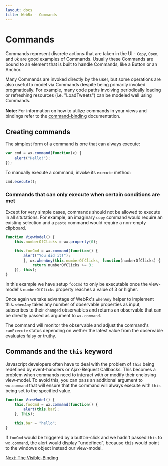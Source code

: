 ```yaml
---
layout: docs
title: WebRx - Commands
---
```

# Commands

Commands represent discrete actions that are taken in the UI - <code>Copy</code>, <code>Open</code>, and <code>Ok</code> are good examples of Commands. 
Usually these Commands are bound to an element that is built to handle Commands, like a Button or an Anchor.

Many Commands are invoked directly by the user, but some operations are also useful to model via Commands 
despite being primarily invoked progmatically. For example, many code paths involving periodically loading 
or refreshing resources (i.e. "LoadTweets") can be modeled well using Commands.

**Note:** For information on how to utilize commands in your views and bindings refer to the [command-binding](/docs/command-binding.html) documentation.

## Creating commands

The simplest form of a command is one that can always execute:

```javascript
var cmd = wx.command(function(x) {
	alert("Hello!");
});
```

To manually execute a command, invoke its <code>execute</code> method:

```javascript
cmd.execute();
```

### Commands that can only execute when certain conditions are met

Except for very simple cases, commands should not be allowed to execute in all situtations.
For example, an imaginary <code>copy</code> command would require an existing selection and a <code>paste</code> command
would require a non-empty clipboard.

```javascript
function ViewModel() {
    this.numberOfClicks = wx.property(0);

	this.fooCmd = wx.command(function() {
        alert("You did it!");
		}, wx.whenAny(this.numberOfClicks, function(numberOfClicks) { 
			return numberOfClicks >= 3;
	}), this);
}
```

In this example we have setup <code>fooCmd</code> to only be executable once the view-model's
<code>numberOfClicks</code> property reaches a value of 3 or higher. 

Once again we take advantage of WebRx's <code>whenAny</code> helper to implement this. <code>whenAny</code> takes 
any number of observable properties as input, subscribes to their <code>changed</code> observables
and returns an observable that can be directly passed as argument to <code>wx.command</code>.

The command will monitor the observable and adjust the command's <code>canExecute</code> status
depending on wether the latest value from the observable evaluates falsy or truthy.

## Commands and the <code>this</code> keyword

Javascript developers often have to deal with the problem of <code>this</code> being redefined by event-handlers or Ajax-Request Callbacks.
This becomes a problem when commands need to interact with or modify their enclosing view-model.
To avoid this, you can pass an additional argument to <code>wx.command</code> that will ensure that the command
will always execute with <code>this</code> being set to the specified value.

```javascript
function ViewModel() {
    this.fooCmd = wx.command(function() {
        alert(this.bar);
    }, this);

    this.bar = "hello";
}
```
If <code>fooCmd</code> would be triggered by a button-click and we hadn't passed <code>this</code> to <code>wx.command</code>,
the alert would display "undefined", because <code>this</code> would point to the windows object instead
our view-model.

<a class="next-topic" href="/docs/visible-binding.html">Next: The Visible-Binding</a>